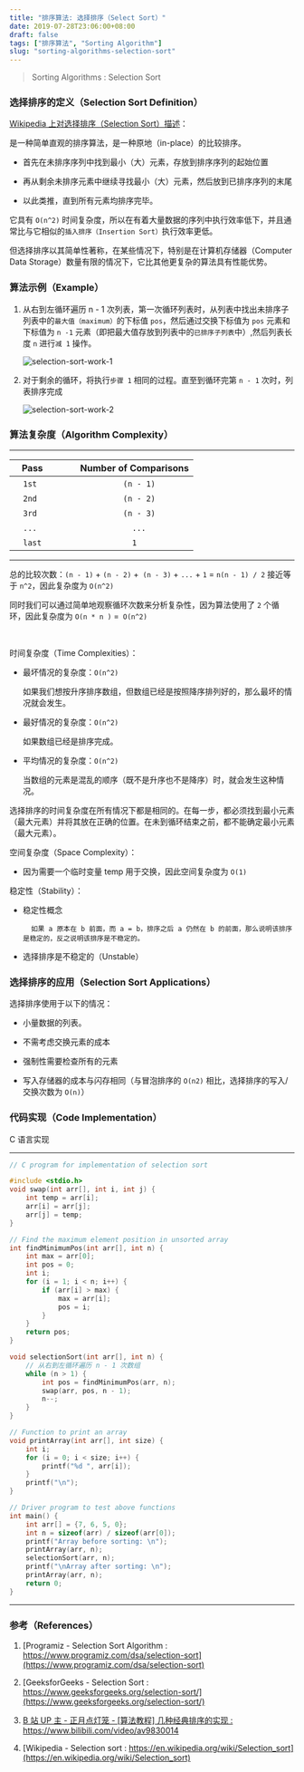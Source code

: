```yaml
---
title: "排序算法: 选择排序（Select Sort）"
date: 2019-07-28T23:06:00+08:00
draft: false
tags: ["排序算法", "Sorting Algorithm"]
slug: "sorting-algorithms-selection-sort"
---
```


> Sorting Algorithms : Selection Sort

### 选择排序的定义（Selection Sort Definition）

[Wikipedia 上对选择排序（Selection Sort）描述](https://zh.wikipedia.org/wiki/%E9%80%89%E6%8B%A9%E6%8E%92%E5%BA%8F)：

是一种简单直观的排序算法，是一种原地（in-place）的比较排序。

- 首先在未排序序列中找到最小（大）元素，存放到排序序列的起始位置

- 再从剩余未排序元素中继续寻找最小（大）元素，然后放到已排序序列的末尾

- 以此类推，直到所有元素均排序完毕。

<!--more-->

它具有 `O(n^2)` 时间复杂度，所以在有着大量数据的序列中执行效率低下，并且通常比与它相似的`插入排序（Insertion Sort）`执行效率更低。

但选择排序以其简单性著称，在某些情况下，特别是在计算机存储器（Computer Data Storage）数量有限的情况下，它比其他更复杂的算法具有性能优势。

### 算法示例（Example）

1. 从右到左循环遍历 n - 1 次列表，第一次循环列表时，从列表中找出未排序子列表中的`最大值（maximum）`的下标值 `pos`，然后通过交换下标值为 `pos` 元素和下标值为 `n -1` 元素（即把最大值存放到列表中的`已排序子列表`中）,然后列表长度 `n` 进行`减 1` 操作。

	![selection-sort-work-1](/selection-sort-work-1.png)

2. 对于剩余的循环，将执行`步骤 1` 相同的过程。直至到循环完第 `n - 1` 次时，列表排序完成

	![selection-sort-work-2](/selection-sort-work-2.png)

### 算法复杂度（Algorithm Complexity）

------

| Pass |&emsp;&emsp; Number of Comparisons |
| ---- | --------------------- |
| &emsp;`1st`&emsp;  |&emsp;&emsp;&emsp;&emsp;&emsp;&emsp;&emsp;`(n - 1)` |
| &emsp;`2nd`&emsp;  |&emsp;&emsp;&emsp;&emsp;&emsp;&emsp;&emsp;`(n - 2)`|
| &emsp;`3rd`&emsp;  | &emsp;&emsp;&emsp;&emsp;&emsp;&emsp;&emsp;`(n - 3)` |
| &emsp;`...`&emsp;  | &emsp;&emsp;&emsp;&emsp;&emsp;&emsp;&emsp;&emsp;`...` |
| &emsp;`last`&emsp; | &emsp;&emsp;&emsp;&emsp;&emsp;&emsp;&emsp;&emsp;`1`|

------

总的比较次数：`(n - 1)` + `(n - 2)` +` (n - 3)` + `...` + `1` = `n(n - 1) / 2` 接近等于 `n^2`，因此复杂度为 `O(n^2)`

同时我们可以通过简单地观察循环次数来分析复杂性，因为算法使用了 `2` 个循环，因此复杂度为 `O(n * n )` =` O(n^2)`

<br/>

时间复杂度（Time Complexities）：

- 最坏情况的复杂度：`O(n^2)`

	如果我们想按升序排序数组，但数组已经是按照降序排列好的，那么最坏的情况就会发生。
	
- 最好情况的复杂度：`O(n^2)`

	如果数组已经是排序完成。

- 平均情况的复杂度：`O(n^2)`

	当数组的元素是混乱的顺序（既不是升序也不是降序）时，就会发生这种情况。

选择排序的时间复杂度在所有情况下都是相同的。在每一步，都必须找到最小元素（最大元素）并将其放在正确的位置。在未到循环结束之前，都不能确定最小元素（最大元素）。

空间复杂度（Space Complexity）：

- 因为需要一个临时变量 temp 用于交换，因此空间复杂度为 `O(1)`

稳定性（Stability）：

- 稳定性概念

		如果 a 原本在 b 前面，而 a = b，排序之后 a 仍然在 b 的前面，那么说明该排序是稳定的，反之说明该排序是不稳定的。

- 选择排序是不稳定的（Unstable）

### 选择排序的应用（Selection Sort Applications）

选择排序使用于以下的情况：

- 小量数据的列表。

- 不需考虑交换元素的成本

- 强制性需要检查所有的元素

- 写入存储器的成本与闪存相同（与冒泡排序的 `O(n2)` 相比，选择排序的写入/交换次数为 `O(n)`）

### 代码实现（Code Implementation）

C 语言实现

------

```c
// C program for implementation of selection sort 

#include <stdio.h>
void swap(int arr[], int i, int j) {
    int temp = arr[i];
    arr[i] = arr[j];
    arr[j] = temp;
}

// Find the maximum element position in unsorted array
int findMinimumPos(int arr[], int n) {
    int max = arr[0];
    int pos = 0;
    int i;
    for (i = 1; i < n; i++) {
        if (arr[i] > max) {
            max = arr[i];
            pos = i;
        }
    }
    return pos;
}

void selectionSort(int arr[], int n) {
    // 从右到左循环遍历 n - 1 次数组
    while (n > 1) {
        int pos = findMinimumPos(arr, n);
        swap(arr, pos, n - 1);
        n--;
    }
}

// Function to print an array
void printArray(int arr[], int size) {
    int i;
    for (i = 0; i < size; i++) {
        printf("%d ", arr[i]);
    }
    printf("\n");
}

// Driver program to test above functions
int main() {
    int arr[] = {7, 6, 5, 0};
    int n = sizeof(arr) / sizeof(arr[0]);
    printf("Array before sorting: \n");
    printArray(arr, n);
    selectionSort(arr, n);
    printf("\nArray after sorting: \n");
    printArray(arr, n);
    return 0;
}
```

------

### 参考（References）

1. [Programiz - Selection Sort Algorithm : https://www.programiz.com/dsa/selection-sort](https://www.programiz.com/dsa/selection-sort)

2. [GeeksforGeeks - Selection Sort : https://www.geeksforgeeks.org/selection-sort/](https://www.geeksforgeeks.org/selection-sort/)

3. [B 站 UP 主 - 正月点灯笼 - [算法教程] 几种经典排序的实现 : https://www.bilibili.com/video/av9830014 ](https://www.bilibili.com/video/av9830014)

4. [Wikipedia - Selection sort : https://en.wikipedia.org/wiki/Selection_sort](https://en.wikipedia.org/wiki/Selection_sort)

